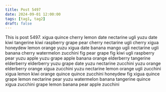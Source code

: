 ```yaml
---
title: Post 5497
date: 2024-09-01 12:00:00
tags: [tag1, tag2]
draft: false
---
```

This is post 5497.
xigua
quince
cherry
lemon
date
nectarine
ugli
yuzu
date
kiwi
tangerine
kiwi
raspberry
grape
pear
cherry
nectarine
ugli
cherry
xigua
honeydew
lemon
orange
yuzu
xigua
date
banana
mango
ugli
nectarine
ugli
banana
cherry
watermelon
zucchini
fig
pear
grape
fig
kiwi
ugli
raspberry
pear
yuzu
apple
yuzu
grape
apple
banana
orange
elderberry
tangerine
elderberry
elderberry
yuzu
grape
date
yuzu
nectarine
zucchini
yuzu
orange
elderberry
orange
xigua
zucchini
yuzu
nectarine
lemon
orange
ugli
zucchini
xigua
lemon
kiwi
orange
quince
quince
zucchini
honeydew
fig
xigua
quince
grape
lemon
nectarine
pear
yuzu
watermelon
banana
tangerine
quince
xigua
zucchini
grape
lemon
banana
pear
apple
zucchini
